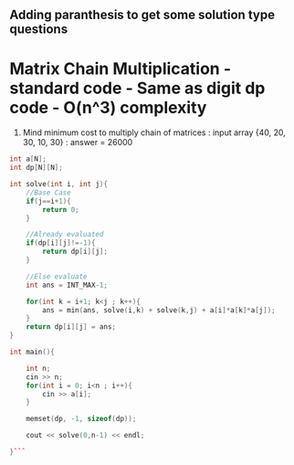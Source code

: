 ## Adding paranthesis to get some solution type questions

# Matrix Chain Multiplication - standard code - Same as digit dp code - O(n^3) complexity

1. Mind minimum cost to multiply chain of matrices : input array {40, 20, 30, 10, 30} : answer = 26000

```C++
int a[N];
int dp[N][N];

int solve(int i, int j){
    //Base Case
    if(j==i+1){
        return 0;
    }

    //Already evaluated
    if(dp[i][j]!=-1){
        return dp[i][j];
    }

    //Else evaluate
    int ans = INT_MAX-1;

    for(int k = i+1; k<j ; k++){
        ans = min(ans, solve(i,k) + solve(k,j) + a[i]*a[k]*a[j]);
    }
    return dp[i][j] = ans;
}

int main(){

    int n;
    cin >> n;
    for(int i = 0; i<n ; i++){
        cin >> a[i];
    }

    memset(dp, -1, sizeof(dp));

    cout << solve(0,n-1) << endl;

}```

